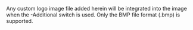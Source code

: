 Any custom logo image file added herein will be integrated into the image when the -Additional switch is used. Only the BMP file format (.bmp) is supported.